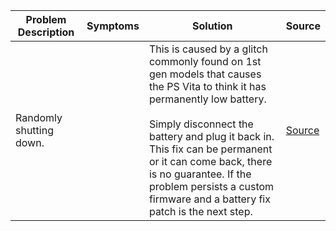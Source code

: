 | Problem Description     | Symptoms | Solution                                                                                                                                                                                                                                                                                                                                         | Source                                               |
| ----------------------- | -------- | ------------------------------------------------------------------------------------------------------------------------------------------------------------------------------------------------------------------------------------------------------------------------------------------------------------------------------------------------ | ---------------------------------------------------- |
| Randomly shutting down. |          | This is caused by a glitch commonly found on 1st gen models that causes the PS Vita to think it has permanently low battery.<br><br>Simply disconnect the battery and plug it back in. This fix can be permanent or it can come back, there is no guarantee. If the problem persists a custom firmware and a battery fix patch is the next step. | [Source](https://old.repair.wiki/w/PlayStation_Vita) |
